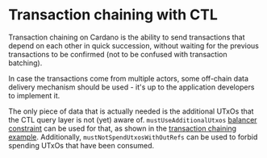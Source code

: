 <!-- DOCTOC SKIP -->

# Transaction chaining with CTL

Transaction chaining on Cardano is the ability to send transactions that depend on each other in quick succession, without waiting for the previous transactions to be confirmed (not to be confused with transaction batching).

In case the transactions come from multiple actors, some off-chain data delivery mechanism should be used - it's up to the application developers to implement it.

The only piece of data that is actually needed is the additional UTxOs that the CTL query layer is not (yet) aware of. `mustUseAdditionalUtxos` [balancer constraint](./balancing.md) can be used for that, as shown in the [transaction chaining example](../examples/TxChaining.purs). Additionally, `mustNotSpendUtxosWithOutRefs` can be used to forbid spending UTxOs that have been consumed.

